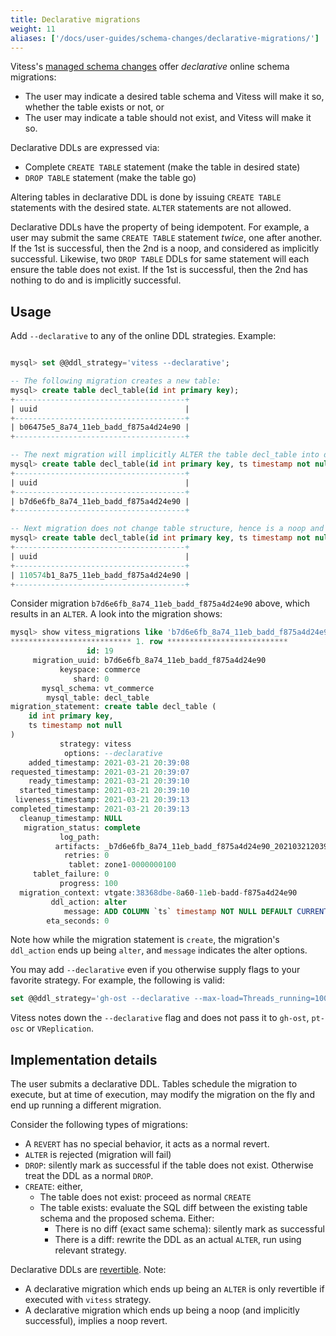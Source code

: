 ```yaml
---
title: Declarative migrations
weight: 11
aliases: ['/docs/user-guides/schema-changes/declarative-migrations/']
---
```


Vitess's [managed schema changes](../managed-online-schema-changes/) offer _declarative_ online schema migrations:

- The user may indicate a desired table schema and Vitess will make it so, whether the table exists or not, or
- The user may indicate a table should not exist, and Vitess will make it so.

Declarative DDLs are expressed via:

- Complete `CREATE TABLE` statement (make the table in desired state)
- `DROP TABLE` statement (make the table go)

Altering tables in declarative DDL is done by issuing `CREATE TABLE` statements with the desired state. `ALTER` statements are not allowed.

Declarative DDLs have the property of being idempotent. For example, a user may submit the same `CREATE TABLE` statement _twice_, one after another. If the 1st is successful, then the 2nd is a noop, and considered as implicitly successful. Likewise, two `DROP TABLE` DDLs for same statement will each ensure the table does not exist. If the 1st is successful, then the 2nd has nothing to do and is implicitly successful.

## Usage

Add `--declarative` to any of the online DDL strategies. Example:

```sql

mysql> set @@ddl_strategy='vitess --declarative';

-- The following migration creates a new table:
mysql> create table decl_table(id int primary key);
+--------------------------------------+
| uuid                                 |
+--------------------------------------+
| b06475e5_8a74_11eb_badd_f875a4d24e90 |
+--------------------------------------+

-- The next migration will implicitly ALTER the table decl_table into desired state:
mysql> create table decl_table(id int primary key, ts timestamp not null);
+--------------------------------------+
| uuid                                 |
+--------------------------------------+
| b7d6e6fb_8a74_11eb_badd_f875a4d24e90 |
+--------------------------------------+

-- Next migration does not change table structure, hence is a noop and implicitly successful:
mysql> create table decl_table(id int primary key, ts timestamp not null);
+--------------------------------------+
| uuid                                 |
+--------------------------------------+
| 110574b1_8a75_11eb_badd_f875a4d24e90 |
+--------------------------------------+
```

Consider migration `b7d6e6fb_8a74_11eb_badd_f875a4d24e90` above, which results in an `ALTER`. A look into the migration shows:

```sql
mysql> show vitess_migrations like 'b7d6e6fb_8a74_11eb_badd_f875a4d24e90'\G
*************************** 1. row ***************************
                 id: 19
     migration_uuid: b7d6e6fb_8a74_11eb_badd_f875a4d24e90
           keyspace: commerce
              shard: 0
       mysql_schema: vt_commerce
        mysql_table: decl_table
migration_statement: create table decl_table (
	id int primary key,
	ts timestamp not null
)
           strategy: vitess
            options: --declarative
    added_timestamp: 2021-03-21 20:39:08
requested_timestamp: 2021-03-21 20:39:07
    ready_timestamp: 2021-03-21 20:39:10
  started_timestamp: 2021-03-21 20:39:10
 liveness_timestamp: 2021-03-21 20:39:13
completed_timestamp: 2021-03-21 20:39:13
  cleanup_timestamp: NULL
   migration_status: complete
           log_path: 
          artifacts: _b7d6e6fb_8a74_11eb_badd_f875a4d24e90_20210321203910_vrepl,
            retries: 0
             tablet: zone1-0000000100
     tablet_failure: 0
           progress: 100
  migration_context: vtgate:38368dbe-8a60-11eb-badd-f875a4d24e90
         ddl_action: alter
            message: ADD COLUMN `ts` timestamp NOT NULL DEFAULT CURRENT_TIMESTAMP ON UPDATE CURRENT_TIMESTAMP
        eta_seconds: 0
```
Note how while the migration statement is `create`, the migration's `ddl_action` ends up being `alter`, and `message` indicates the alter options.

You may add `--declarative` even if you otherwise supply flags to your favorite strategy. For example, the following is valid:
```sql
set @@ddl_strategy='gh-ost --declarative --max-load=Threads_running=100';
```

Vitess notes down the `--declarative` flag and does not pass it to `gh-ost`, `pt-osc` or `VReplication`.

## Implementation details

The user submits a declarative DDL. Tables schedule the migration to execute, but at time of execution, may modify the migration on the fly and end up running a different migration.

Consider the following types of migrations:

- A `REVERT` has no special behavior, it acts as a normal revert.
- `ALTER` is rejected (migration will fail)
- `DROP`: silently mark as successful if the table does not exist. Otherwise treat the DDL as a normal `DROP`.
- `CREATE`: either,
  - The table does not exist: proceed as normal `CREATE`
  - The table exists: evaluate the SQL diff between the existing table schema and the proposed schema. Either:
    - There is no diff (exact same schema): silently mark as successful
    - There is a diff: rewrite the DDL as an actual `ALTER`, run using relevant strategy.

Declarative DDLs are [revertible](../revertible-migrations/). Note:

- A declarative migration which ends up being an `ALTER` is only revertible if executed with `vitess` strategy.
- A declarative migration which ends up being a noop (and implicitly successful), implies a noop revert.
